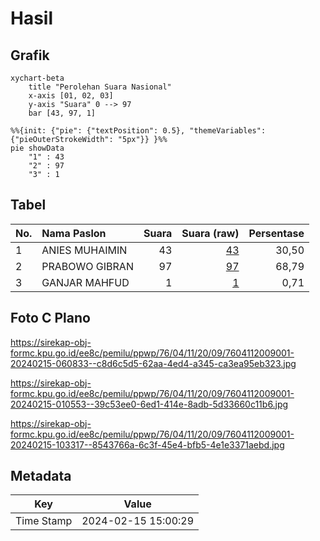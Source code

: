 # Hasil

## Grafik

```mermaid
xychart-beta
    title "Perolehan Suara Nasional"
    x-axis [01, 02, 03]
    y-axis "Suara" 0 --> 97
    bar [43, 97, 1]
```

```mermaid
%%{init: {"pie": {"textPosition": 0.5}, "themeVariables": {"pieOuterStrokeWidth": "5px"}} }%%
pie showData
    "1" : 43
    "2" : 97
    "3" : 1
```

## Tabel

| No. | Nama Paslon    | Suara | Suara (raw) | Persentase |
|:--- |:-------------- | -----:| -----------:| ----------:|
| 1   | ANIES MUHAIMIN | 43    | [43][p-1]   | 30,50      |
| 2   | PRABOWO GIBRAN | 97    | [97][p-2]   | 68,79      |
| 3   | GANJAR MAHFUD  | 1     | [1][p-3]    | 0,71       |


[p-1]: https://github.com/gigit-pemilu/pemilu-2024/blob/main/pilpres/hitung-suara/sub/76-sulawesi-barat/sub/04-polewali-mandar/sub/11-limboro/sub/2009-salarri/sub/001-tps/sub/paslon-1.txt
[p-2]: https://github.com/gigit-pemilu/pemilu-2024/blob/main/pilpres/hitung-suara/sub/76-sulawesi-barat/sub/04-polewali-mandar/sub/11-limboro/sub/2009-salarri/sub/001-tps/sub/paslon-2.txt
[p-3]: https://github.com/gigit-pemilu/pemilu-2024/blob/main/pilpres/hitung-suara/sub/76-sulawesi-barat/sub/04-polewali-mandar/sub/11-limboro/sub/2009-salarri/sub/001-tps/sub/paslon-3.txt

## Foto C Plano

https://sirekap-obj-formc.kpu.go.id/ee8c/pemilu/ppwp/76/04/11/20/09/7604112009001-20240215-060833--c8d6c5d5-62aa-4ed4-a345-ca3ea95eb323.jpg

https://sirekap-obj-formc.kpu.go.id/ee8c/pemilu/ppwp/76/04/11/20/09/7604112009001-20240215-010553--39c53ee0-6ed1-414e-8adb-5d33660c11b6.jpg

https://sirekap-obj-formc.kpu.go.id/ee8c/pemilu/ppwp/76/04/11/20/09/7604112009001-20240215-103317--8543766a-6c3f-45e4-bfb5-4e1e3371aebd.jpg


## Metadata

| Key        | Value               |
| ---------- | ------------------- |
| Time Stamp | 2024-02-15 15:00:29 |



